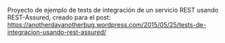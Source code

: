 Proyecto de ejemplo de tests de integración de un servicio REST usando REST-Assured, creado para el post: https://anotherdayanotherbug.wordpress.com/2015/05/25/tests-de-integracion-usando-rest-assured/

